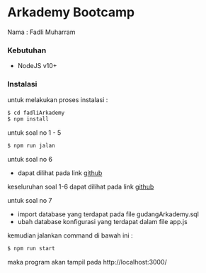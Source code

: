 # Arkademy Bootcamp

Nama : Fadli Muharram

### Kebutuhan

- NodeJS v10+

### Instalasi

untuk melakukan proses instalasi :

```sh
$ cd fadliArkademy
$ npm install
```

untuk soal no 1 - 5

```sh
$ npm run jalan
```

untuk soal no 6

- dapat dilihat pada link [github](https://github.com/fadlimuharram/fadliArkademy/blob/master/soal/no6.txt)

keseluruhan soal 1-6 dapat dilihat pada link [github](https://github.com/fadlimuharram/fadliArkademy/tree/master/soal)

untuk soal no 7

- import database yang terdapat pada file gudangArkademy.sql
- ubah database konfigurasi yang terdapat dalam file app.js

kemudian jalankan command di bawah ini :

```sh
$ npm run start
```

maka program akan tampil pada http://localhost:3000/
